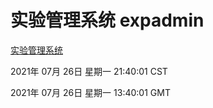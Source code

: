 # 实验管理系统 expadmin
[实验管理系统](http://59.174.26.185:56808/expadmin-782313d2-e1b1-4ea7-932e-3a55e6a1a4d0/)

2021年 07月 26日 星期一 21:40:01 CST

2021年 07月 26日 星期一 13:40:01 GMT
